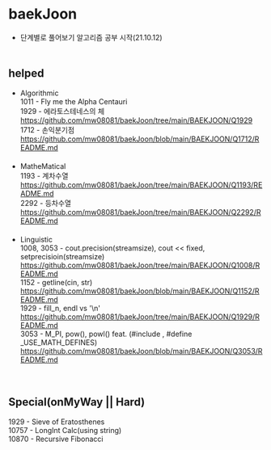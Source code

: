 # baekJoon
- 단계별로 풀어보기 알고리즘 공부 시작(21.10.12)
　  
   　  
## helped
- Algorithmic  
1011 - Fly me the Alpha Centauri  
1929 - 에라토스테네스의 체  
https://github.com/mw08081/baekJoon/tree/main/BAEKJOON/Q1929  
1712 - 손익분기점  
https://github.com/mw08081/baekJoon/blob/main/BAEKJOON/Q1712/README.md  
　  
- MatheMatical  
1193 - 계차수열   
https://github.com/mw08081/baekJoon/tree/main/BAEKJOON/Q1193/README.md  
2292 - 등차수열  
https://github.com/mw08081/baekJoon/tree/main/BAEKJOON/Q2292/README.md  
  　
- Linguistic  
1008, 3053 - cout.precision(streamsize), cout << fixed, setprecisioin(streamsize)  
https://github.com/mw08081/baekJoon/tree/main/BAEKJOON/Q1008/README.md  
1152 - getline(cin, str)  
https://github.com/mw08081/baekJoon/blob/main/BAEKJOON/Q1152/README.md  
1929 - fill_n, endl vs '\n'  
https://github.com/mw08081/baekJoon/tree/main/BAEKJOON/Q1929/README.md  
3053 - M_PI, pow(), powl() feat. (#include <cmath>, #define _USE_MATH_DEFINES)
https://github.com/mw08081/baekJoon/blob/main/BAEKJOON/Q3053/README.md  
   
　  
## Special(onMyWay || Hard)
1929  - Sieve of Eratosthenes  
10757 - LongInt Calc(using string)   
10870 - Recursive Fibonacci  
